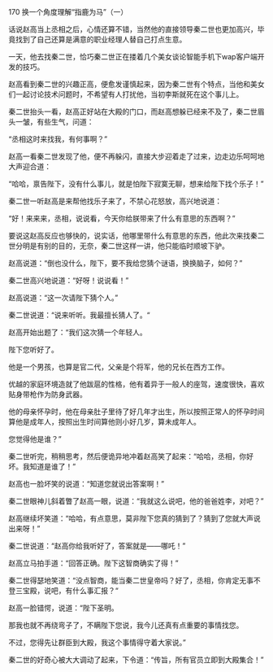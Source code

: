 170 换一个角度理解“指鹿为马”（一）



话说赵高当上丞相之后，心情还算不错，当然他的直接领导秦二世也更加高兴，毕竟找到了自己还算是满意的职业经理人替自己打点生意。



一天，他去找秦二世，恰巧秦二世正在搂着几个美女谈论智能手机下wap客户端开发的技巧。

赵高看到秦二世的兴趣正高，便愈发谨慎起来，因为秦二世有个特点，当他和美女们一起讨论技术问题时，不希望有人打扰他，当初李斯就死在这个事儿上。

秦二世抬头一看，赵高正好站在大殿的门口，而赵高想躲已经来不及了，秦二世眉头一皱，有些生气，问道：

“丞相这时来找我，有何事啊？”

赵高一看秦二世发现了他，便不再躲闪，直接大步迎着走了过来，边走边乐呵呵地大声迎合道：

“哈哈，禀告陛下，没有什么事儿，就是怕陛下寂寞无聊，想来给陛下找个乐子！”

秦二世一听赵高是来帮他找乐子来了，不禁心花怒放，高兴地说道：

“好！来来来，丞相，说说看，今天你给朕带来了什么有意思的东西啊？”



要说这赵高反应也够快的，说实话，他哪里带什么有意思的东西，他此次来找秦二世分明是有别的目的，无奈，秦二世这样一讲，他只能临时顺坡下驴。

赵高说道：“倒也没什么，陛下，要不我给您猜个谜语，换换脑子，如何？”

秦二世高兴地说道：“好呀！说说看！” 

赵高说道：“这一次请陛下猜个人。”

秦二世说道：“说来听听。我最擅长猜人了。“



赵高开始出题了：“我们这次猜一个年轻人。

陛下您听好了。

他是一个男孩，也算是官二代，父亲是个将军，他的兄长在西方工作。

优越的家庭环境造就了他跋扈的性格，他有着异于一般人的座驾，速度很快，喜欢贴身带枪作为防身武器。

他的母亲怀孕时，他在母亲肚子里待了好几年才出生，所以按照正常人的怀孕时间算他是成年人，按照出生时间算他则小好几岁，算未成年人。

您觉得他是谁？”



秦二世听完，稍稍思考，然后便诡异地冲着赵高笑了起来：“哈哈，丞相，你好坏。我知道是谁了！”

赵高也一脸坏笑的说道：“知道您就说出答案啊！”

秦二世眼神儿斜着瞥了赵高一眼，说道：“我就这么说吧，他的爸爸姓李，对吧？”

赵高继续坏笑道：“哈哈，有点意思，莫非陛下您真的猜到了？猜到了您就大声说出来呀！”

秦二世说道：“赵高你给我听好了，答案就是——哪吒！” 

赵高立马拍手道：“回答正确。陛下这智商确实了得！”

秦二世得瑟地笑道：“没点智商，能当秦二世皇帝吗？好了，丞相，你肯定无事不登三宝殿，说吧，有什么事汇报？“



赵高一脸错愕，说道：“陛下圣明。

那我也就不再绕弯子了，不瞒陛下您说，我今儿还真有点重要的事情找您。

不过，您得先让群臣到大殿，我这个事情得守着大家说。”

秦二世的好奇心被大大调动了起来，下令道：“传旨，所有官员立即到大殿集合！”

